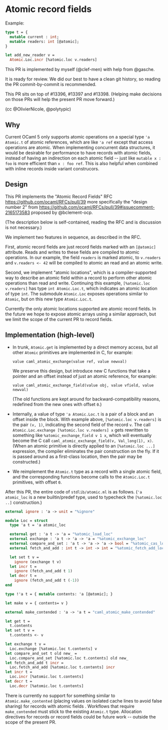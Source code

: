 # Atomic record fields

Example:

```ocaml
type t = {
  mutable current : int;
  mutable readers: int [@atomic];
}

let add_new_reader v =
  Atomic.Loc.incr [%atomic.loc v.readers]
```

This PR is implemented by myself (@clef-men) with help from @gasche.

It is ready for review. We did our best to have a clean git history, so reading the PR commit-by-commit is recommended.

This PR sits on top of #13396, #13397 and #13398.
(Helping make decisions on those PRs will help the present PR move forward.)

(cc @OlivierNicole, @polytypic)

## Why

Current OCaml 5 only supports atomic operations on a special type `'a Atomic.t` of atomic references, which are like `'a ref` except that access operations are atomic. When implementing concurrent data structures, it would be desirable for performance to have records with atomic fields, instead of having an indirection on each atomic field -- just like `mutable x : foo` is more efficient than `x : foo ref`. This is also helpful when combined with inline records inside variant construcors.

## Design

This PR implements the "Atomic Record Fields" RFC
  https://github.com/ocaml/RFCs/pull/39
more specifically the "design number 2" from
  https://github.com/ocaml/RFCs/pull/39#issuecomment-2165173583
proposed by @bclement-ocp.

(The description below is self-contained, reading the RFC and is discussion is not necessary.)

We implement two features in sequence, as described in the RFC.

First, atomic record fields are just record fields marked with an `[@atomic]` attribute. Reads and writes to these fields are compiled to atomic operations. In our example, the field `readers` is marked atomic, to `v.readers` and `v.readers <- 42` will be compiled to atomic an read and an atomic write.

Second, we implement "atomic locations", which is a compiler-supported way to describe an atomic field within a record to perform other atomic operations than read and write. Continuing this example, `[%atomic.loc v.readers]` has type `int Atomic.Loc.t`, which indicates an atomic location of type `int`. The submodule `Atomic.Loc` exposes operations similar to `Atomic`, but on this new type `Atomic.Loc.t`.

Currently the only atomic locations supported are atomic record fields. In the future we hope to expose atomic arrays using a similar approach, but we limit the scope of the current PR to record fields.


## Implementation (high-level)

- In trunk, `Atomic.get` is implemented by a direct memory access, but all other `Atomic` primitives are implemented in C, for example:
  
   `value caml_atomic_exchange(value ref, value newval)`
  
   We preserve this design, but introduce new C functions that take a pointer and an offset instead of just an atomic reference, for example:
   
   `value caml_atomic_exchange_field(value obj, value vfield, value newval)`

   (The old functions are kept around for backward-compatibility reasons, redefined from the new ones with offset `0`.)

- Internally, a value of type `'a Atomic.Loc.t` is a pair of a block and an offset inside the block. With example above, `[%atomic.loc v.readers]` is the pair `(v, 1)`, indicating the second field of the record `v`. The call `Atomic.Loc.exchange [%atomic.loc v.readers] x` gets rewritten to something like `%atomic_exchange_field v 1 x`, which will eventually become the C call `caml_atomic_exchange_field(v, Val_long(1), x)`. (When an atomic primitive is directly applied to an `[%atomic.loc ...]` expression, the compiler eliminates the pair construction on the fly. If it is passed around as a first-class location, then the pair may be constructed.)

- We reimplement the `Atomic.t` type as a record with a single atomic field, and the corresponding functions become calls to the `Atomic.Loc.t` primitives, with offset `0`.

After this PR, the entire code of `stdlib/atomic.ml` is as follows. (`'a atomic_loc` is a new builtin/predef type, used to typecheck the `[%atomic.loc ..]` construction.)

```ocaml
external ignore : 'a -> unit = "%ignore"

module Loc = struct
  type 'a t = 'a atomic_loc

  external get : 'a t -> 'a = "%atomic_load_loc"
  external exchange : 'a t -> 'a -> 'a = "%atomic_exchange_loc"
  external compare_and_set : 'a t -> 'a -> 'a -> bool = "%atomic_cas_loc"
  external fetch_and_add : int t -> int -> int = "%atomic_fetch_add_loc"

  let set t v =
    ignore (exchange t v)
  let incr t =
    ignore (fetch_and_add t 1)
  let decr t =
    ignore (fetch_and_add t (-1))
end

type !'a t = { mutable contents: 'a [@atomic]; }

let make v = { contents= v }

external make_contended : 'a -> 'a t = "caml_atomic_make_contended"

let get t =
  t.contents
let set t v =
  t.contents <- v

let exchange t v =
  Loc.exchange [%atomic.loc t.contents] v
let compare_and_set t old new_ =
  Loc.compare_and_set [%atomic.loc t.contents] old new_
let fetch_and_add t incr =
  Loc.fetch_and_add [%atomic.loc t.contents] incr
let incr t =
  Loc.incr [%atomic.loc t.contents]
let decr t =
  Loc.decr [%atomic.loc t.contents]
```

There is currently no support for something similar to `Atomic.make_contented` (placing values on isolated cache lines to avoid false sharing) for records with atomic fields . Workflows that require `make_contended` must stick to the existing `Atomic.t` type. Allocation directives for records or record fields could be future work -- outside the scope of the present PR.
